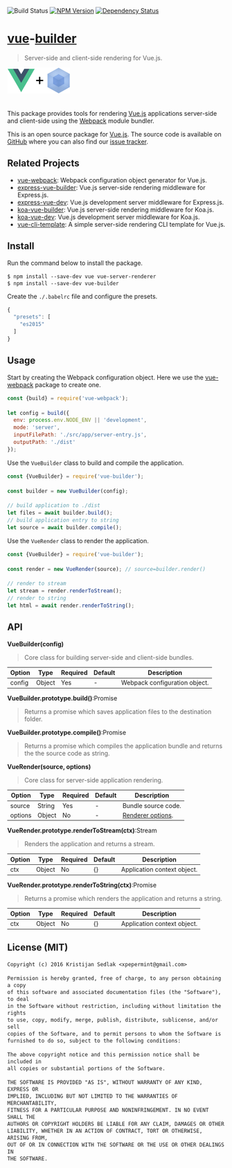 ![Build Status](https://travis-ci.org/xpepermint/vue-builder.svg?branch=master)&nbsp;[![NPM Version](https://badge.fury.io/js/vue-builder.svg)](https://badge.fury.io/js/vue-builder)&nbsp;[![Dependency Status](https://gemnasium.com/xpepermint/vue-builder.svg)](https://gemnasium.com/xpepermint/vue-builder)

# [vue](http://vuejs.org)-[builder](https://webpack.github.io)

> Server-side and client-side rendering for Vue.js.

<img src="logo.png" height="60" style="margin-bottom: 20px" />

This package provides tools for rendering [Vue.js](http://vuejs.org) applications server-side and client-side using the [Webpack](https://webpack.github.io) module bundler.

This is an open source package for [Vue.js](http://vuejs.org/). The source code is available on [GitHub](https://github.com/xpepermint/vue-builder) where you can also find our [issue tracker](https://github.com/xpepermint/vue-builder/issues).

## Related Projects

* [vue-webpack](https://github.com/xpepermint/vue-webpack): Webpack configuration object generator for Vue.js.
* [express-vue-builder](https://github.com/xpepermint/express-vue-builder): Vue.js server-side rendering middleware for Express.js.
* [express-vue-dev](https://github.com/xpepermint/express-vue-dev): Vue.js development server middleware for Express.js.
* [koa-vue-builder](https://github.com/kristianmandrup/koa-vue-builder): Vue.js server-side rendering middleware for Koa.js.
* [koa-vue-dev](https://github.com/kristianmandrup/koa-vue-dev): Vue.js development server middleware for Koa.js.
* [vue-cli-template](https://github.com/xpepermint/vue-cli-template): A simple server-side rendering CLI template for Vue.js.

## Install

Run the command below to install the package.

```
$ npm install --save-dev vue vue-server-renderer
$ npm install --save-dev vue-builder
```

Create the `./.babelrc` file and configure the presets.

```js
{
  "presets": [
    "es2015"
  ]
}
```

## Usage

Start by creating the Webpack configuration object. Here we use the [vue-webpack](https://github.com/xpepermint/vue-webpack) package to create one.

```js
const {build} = require('vue-webpack');

let config = build({
  env: process.env.NODE_ENV || 'development',
  mode: 'server',
  inputFilePath: './src/app/server-entry.js',
  outputPath: './dist'
});
```

Use the `VueBuilder` class to build and compile the application.

```js
const {VueBuilder} = require('vue-builder');

const builder = new VueBuilder(config);

// build application to ./dist
let files = await builder.build();
// build application entry to string
let source = await builder.compile();
```

Use the `VueRender` class to render the application.

```js
const {VueBuilder} = require('vue-builder');

const render = new VueRender(source); // source=builder.render()

// render to stream
let stream = render.renderToStream();
// render to string
let html = await render.renderToString();
```

## API

**VueBuilder(config)**

> Core class for building server-side and client-side bundles.

| Option | Type | Required | Default | Description
|--------|------|----------|---------|------------
| config | Object | Yes | - | Webpack configuration object.

**VueBuilder.prototype.build()**:Promise

> Returns a promise which saves application files to the destination folder.

**VueBuilder.prototype.compile()**:Promise

> Returns a promise which compiles the application bundle and returns the the source code as string.

**VueRender(source, options)**

> Core class for server-side application rendering.

| Option | Type | Required | Default | Description
|--------|------|----------|---------|------------
| source | String | Yes | - | Bundle source code.
| options | Object | No | - | [Renderer options](https://www.npmjs.com/package/vue-server-renderer#renderer-options).

**VueRender.prototype.renderToStream(ctx)**:Stream

> Renders the application and returns a stream.

| Option | Type | Required | Default | Description
|--------|------|----------|---------|------------
| ctx | Object | No | {} | Application context object.

**VueRender.prototype.renderToString(ctx)**:Promise

> Returns a promise which renders the application and returns a string.

| Option | Type | Required | Default | Description
|--------|------|----------|---------|------------
| ctx | Object | No | {} | Application context object.

## License (MIT)

```
Copyright (c) 2016 Kristijan Sedlak <xpepermint@gmail.com>

Permission is hereby granted, free of charge, to any person obtaining a copy
of this software and associated documentation files (the "Software"), to deal
in the Software without restriction, including without limitation the rights
to use, copy, modify, merge, publish, distribute, sublicense, and/or sell
copies of the Software, and to permit persons to whom the Software is
furnished to do so, subject to the following conditions:

The above copyright notice and this permission notice shall be included in
all copies or substantial portions of the Software.

THE SOFTWARE IS PROVIDED "AS IS", WITHOUT WARRANTY OF ANY KIND, EXPRESS OR
IMPLIED, INCLUDING BUT NOT LIMITED TO THE WARRANTIES OF MERCHANTABILITY,
FITNESS FOR A PARTICULAR PURPOSE AND NONINFRINGEMENT. IN NO EVENT SHALL THE
AUTHORS OR COPYRIGHT HOLDERS BE LIABLE FOR ANY CLAIM, DAMAGES OR OTHER
LIABILITY, WHETHER IN AN ACTION OF CONTRACT, TORT OR OTHERWISE, ARISING FROM,
OUT OF OR IN CONNECTION WITH THE SOFTWARE OR THE USE OR OTHER DEALINGS IN
THE SOFTWARE.
```
